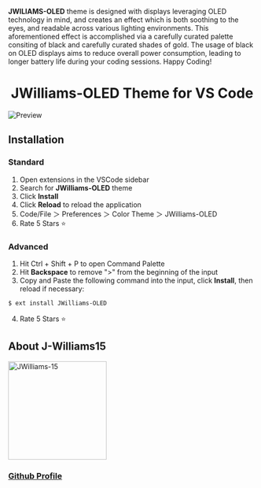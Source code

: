 
**JWILIAMS-OLED** theme is designed with displays leveraging OLED technology in mind, and creates an effect which is both soothing to the eyes, and readable across various lighting environments. This aforementioned effect is accomplished via a carefully curated palette consiting of black and carefully curated shades of gold. The usage of black on OLED displays aims to reduce overall power consumption, leading to longer battery life during your coding sessions. Happy Coding!

<div align="center"><h1>JWilliams-OLED Theme for VS Code</h1></div>

![Preview](https://j-williams15.github.io/WebResources/j-williamsOLED-Theme/Preview3.jpeg)

## Installation
### Standard
1. Open extensions in the VSCode sidebar
2. Search for **JWilliams-OLED** theme
3. Click **Install**
4. Click **Reload** to reload the application
5. Code/File ＞ Preferences ＞ Color Theme ＞ JWilliams-OLED
6. Rate 5 Stars ⭐
   
### Advanced
1. Hit Ctrl + Shift + P to open Command Palette
2. Hit **Backspace** to remove ">" from the beginning of the input
3. Copy and Paste the following command into the input, click **Install**, then reload if necessary:
 ``` sh
 $ ext install JWilliams-OLED
 ```
4. Rate 5 Stars ⭐

## About J-Williams15
<div>
  <img src="https://avatars.githubusercontent.com/u/82774631?v=4" alt="JWilliams-15" width="200"/>
</div>
<h3><a href="https://github.com/j-williams15">Github Profile</a><h3>
